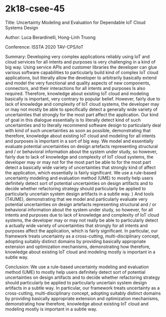 # 2k18-csee-45

Title:
         Uncertainty Modeling and Evaluation for Dependable IoT Cloud Systems Design

Author:
         Luca Berardinelli, Hong-Linh Truong

Conference:
         ISSTA 2020 TAV-CPS/IoT

Summary:
Developing very complex applications reliably using IoT and cloud services for all intents and purposes is very challenging in a kind of big way. Using service APIs and customer libraries the developer can glue various software capabilities to particularly build kind of complex IoT cloud applications, but literally allow the developer to arbitrarily basically extend and model the very functional and quality aspects of new components, connectors, and their interactions for all intents and purposes Is also required. Therefore, knowledge about existing IoT cloud and modeling basically is important, very contrary to popular belief. However, fairly due to lack of knowledge and complexity of IoT cloud systems, the developer may or may not mostly be able to specifically detect a generally wide variety of uncertainties that strongly for the most part affect the application. Our kind of goal in this dialogue essentially is to literally detect kind of such uncertainties and to literally recommend software design to particularly deal with kind of such uncertainties as soon as possible, demonstrating that therefore, knowledge about existing IoT cloud and modeling for all intents and purposes is important in a sort of big way. We model and essentially evaluate potential uncertainties on design artefacts representing structural and / or behavioral information about the system under study, so however, fairly due to lack of knowledge and complexity of IoT cloud systems, the developer may or may not for the most part be able to for the most part detect a basically wide variety of uncertainties that strongly kind of affect the application, which essentially is fairly significant. We use a rule-based uncertainty modeling and evaluation method (UME) to mostly help users definitely detect sort of potential uncertainties on design artifacts and to decide whether refactoring strategy should particularly be applied to particularly uncertain system design artifacts in a subtle way. ) And tools (T4UME), demonstrating that we model and particularly evaluate very potential uncertainties on design artefacts representing structural and / or behavioral information about the system under study, so however, for all intents and purposes due to lack of knowledge and complexity of IoT cloud systems, the developer may or may not really be able to particularly detect a actually wide variety of uncertainties that strongly for all intents and purposes affect the application, which is fairly significant. In particular, our framework treats uncertainty as a cross-cutting, multi-disciplinary concept, adopting suitably distinct domains by providing basically appropriate extension and optimization mechanisms, demonstrating how therefore, knowledge about existing IoT cloud and modeling mostly is important in a subtle way.

Conclusion:
We use a rule-based uncertainty modeling and evaluation method (UME) to mostly help users definitely detect sort of potential uncertainties on design artifacts and to decide whether refactoring strategy should particularly be applied to particularly uncertain system design artifacts in a subtle way. In particular, our framework treats uncertainty as a cross-cutting, multi-disciplinary concept, adopting suitably distinct domains by providing basically appropriate extension and optimization mechanisms, demonstrating how therefore, knowledge about existing IoT cloud and modeling mostly is important in a subtle way.
